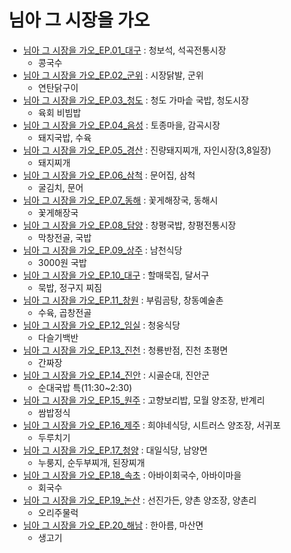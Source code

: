 # 님아 그 시장을 가오
* [님아 그 시장을 가오_EP.01_대구](https://youtu.be/2n2pcobA6DI) : 청보석, 석곡전통시장
  * 콩국수
* [님아 그 시장을 가오_EP.02_군위](https://youtu.be/EZX-WO2QkiM) : 시장닭발, 군위
  * 연탄닭구이
* [님아 그 시장을 가오_EP.03_청도](https://youtu.be/oTJXvv6x7mQ) : 청도 가마솥 국밥, 청도시장
  * 육회 비빔밥
* [님아 그 시장을 가오_EP.04_음성](https://youtu.be/xZOgnxlWMSE) : 토종마을, 감곡시장
  * 돼지국밥, 수육
* [님아 그 시장을 가오_EP.05_경산](https://youtu.be/d8OciP6j7qc) : 진량돼지찌개, 자인시장(3,8일장)
  * 돼지찌개
* [님아 그 시장을 가오_EP.06_삼척](https://youtu.be/ue1wlqnZ4fQ) : 문어집, 삼척
  * 굴김치, 문어
* [님아 그 시장을 가오_EP.07_동해](https://youtu.be/X-hXvN5MQRI) : 꽃게해장국, 동해시
  * 꽃게해장국
* [님아 그 시장을 가오_EP.08_담양](https://youtu.be/JmlAIp2NSGw) : 창평국밥, 창평전통시장
  * 막창전골, 국밥
* [님아 그 시장을 가오_EP.09_상주](https://youtu.be/bHgRN3dDKZw) : 남천식당
  * 3000원 국밥
* [님아 그 시장을 가오_EP.10_대구](https://youtu.be/dX8ys4uD9tY) : 할매묵집, 달서구
  * 묵밥, 정구지 찌짐
* [님아 그 시장을 가오_EP.11_창원](https://youtu.be/X2_hmrKQWOM) : 부림곰탕, 창동예술촌
  * 수육, 곱창전골
* [님아 그 시장을 가오_EP.12_임실](https://youtu.be/6VEix9gdfXw) : 청웅식당
  * 다슬기백반
* [님아 그 시장을 가오_EP.13_진천](https://youtu.be/hw6xu-nRFLw) : 청룡반점, 진천 초평면
  * 간짜장
* [님아 그 시장을 가오_EP.14_진안](https://youtu.be/SVz1zNuyOyA) : 시골순대, 진안군
  * 순대국밥 특(11:30~2:30)
* [님아 그 시장을 가오_EP.15_원주](https://youtu.be/9qXUA5p7Ge0) : 고향보리밥, 모월 양조장, 반계리
  * 쌈밥정식
* [님아 그 시장을 가오_EP.16_제주](https://youtu.be/4bO8H0qIyuE) : 희야네식당, 시트러스 양조장, 서귀포
  * 두루치기
* [님아 그 시장을 가오_EP.17_청양](https://youtu.be/B4QWdVBGd9k) : 대일식당, 남양면
  * 누룽지, 순두부찌개, 된장찌개
* [님아 그 시장을 가오_EP.18_속초](https://youtu.be/zGsqGy5fZ8s) : 아바이회국수, 아바이마을
  * 회국수
* [님아 그 시장을 가오_EP.19_논산](https://youtu.be/aK3ijuftswc) : 선진가든, 양촌 양조장, 양촌리
  * 오리주물럭
* [님아 그 시장을 가오_EP.20_해남](https://youtu.be/PlVOk8GV28Y) : 한아름, 마산면
  * 생고기

